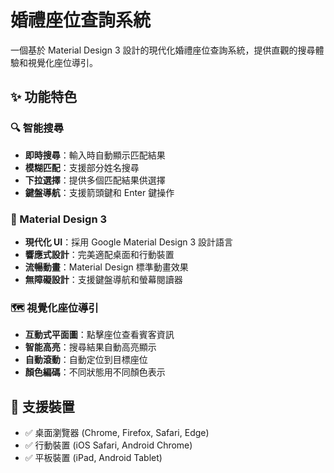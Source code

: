 # 婚禮座位查詢系統

一個基於 Material Design 3 設計的現代化婚禮座位查詢系統，提供直觀的搜尋體驗和視覺化座位導引。

## ✨ 功能特色

### 🔍 智能搜尋
- **即時搜尋**：輸入時自動顯示匹配結果
- **模糊匹配**：支援部分姓名搜尋
- **下拉選擇**：提供多個匹配結果供選擇
- **鍵盤導航**：支援箭頭鍵和 Enter 鍵操作

### 🎨 Material Design 3
- **現代化 UI**：採用 Google Material Design 3 設計語言
- **響應式設計**：完美適配桌面和行動裝置
- **流暢動畫**：Material Design 標準動畫效果
- **無障礙設計**：支援鍵盤導航和螢幕閱讀器

### 🗺️ 視覺化座位導引
- **互動式平面圖**：點擊座位查看賓客資訊
- **智能高亮**：搜尋結果自動高亮顯示
- **自動滾動**：自動定位到目標座位
- **顏色編碼**：不同狀態用不同顏色表示

## 📱 支援裝置

- ✅ 桌面瀏覽器 (Chrome, Firefox, Safari, Edge)
- ✅ 行動裝置 (iOS Safari, Android Chrome)
- ✅ 平板裝置 (iPad, Android Tablet)
